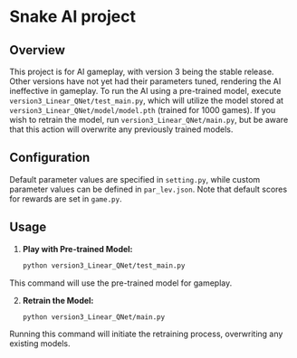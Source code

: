 # Snake AI project

## Overview

This project is for AI gameplay, with version 3 being the stable release. Other versions have not yet had their parameters tuned, rendering the AI ineffective in gameplay. To run the AI using a pre-trained model, execute `version3_Linear_QNet/test_main.py`, which will utilize the model stored at `version3_Linear_QNet/model/model.pth` (trained for 1000 games). If you wish to retrain the model, run `version3_Linear_QNet/main.py`, but be aware that this action will overwrite any previously trained models.

## Configuration

Default parameter values are specified in `setting.py`, while custom parameter values can be defined in `par_lev.json`. Note that default scores for rewards are set in `game.py`.

## Usage

1. **Play with Pre-trained Model:**
   ```bash
   python version3_Linear_QNet/test_main.py

This command will use the pre-trained model for gameplay.
   
2. **Retrain the Model:**
   ```bash
   python version3_Linear_QNet/main.py

Running this command will initiate the retraining process, overwriting any existing models.
